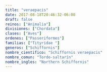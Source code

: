 ```yaml
---
title: "veraepacis"
date: 2017-08-18T20:46:32-06:00
draft: false
reinos: ["Animalia"]
divisiones: ["Chordata"]
clases: ["Aves"]
ordenes: ["Passeriformes"]
familias: ["Tityridae "]
generos: ["Schiffornis"]
nombre_cientifico: "Schiffornis veraepacis"
nombre_comun: "Tordo-saltarín"
nombre_ingles: "Northern Schiffornis"
---
```

